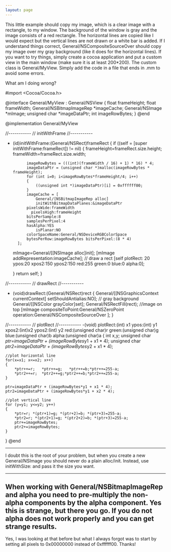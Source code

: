 ```yaml
---
layout: page
---
```


This little example should copy my image, which is a clear image with a rectangle, to my window. The background of the window is gray and the image consists of a red rectangle.
The horizontal lines are copied like I would expect but the vertical lines are not drawn or a white bar is added.
If I understand things correct, General/NSCompositeSourceOver should copy my image over my gray background (like it does for the horizontal lines).
If you want to try things, simply create a cocoa application and put a custom view in the main window (make sure it is at least 200*200). 
The custom class is General/MyView. Simply add the code in a file that ends in .mm to avoid some errors.

What am I doing wrong?

    
#import <Cocoa/Cocoa.h>

@interface General/MyView : General/NSView
{
	float frameHeight;
	float frameWidth;
	General/NSBitmapImageRep *imageCache;
	General/NSImage *mImage;
	unsigned char *imageDataPtr;
	int imageRowBytes;
}
@end

@implementation General/MyView

//-----------
// initWithFrame
//-----------
- (id)initWithFrame:(General/NSRect)frameRect
{
	if ((self = [super initWithFrame:frameRect]) != nil) 
	{
		frameHeight=frameRect.size.height;
		frameWidth=frameRect.size.width;
		
			imageRowBytes = (((int)(frameWidth / 16) + 1) * 16) * 4;
			imageDataPtr = (unsigned char *)malloc(imageRowBytes * frameHeight);
			for (int i=0; i<imageRowBytes*frameHeight/4; i++) 
			{
				((unsigned int *)imageDataPtr)[i] = 0xffffff00;
			}
			imageCache = [
				General/[NSBitmapImageRep alloc] 
	    		initWithBitmapDataPlanes:&imageDataPtr
			pixelsWide:frameWidth
		      pixelsHigh:frameHeight
			bitsPerSample:8 
			samplesPerPixel:4	
			hasAlpha:YES 		
        		isPlanar:NO
			colorSpaceName:General/NSDeviceRGBColorSpace
			bytesPerRow:imageRowBytes bitsPerPixel:(8 * 4)
		];
	mImage=General/[[NSImage alloc]init];
	[mImage addRepresentation:imageCache];
	// draw a rect
	[self plotRect: 20 ypos:20 xpos2:150 ypos2:150 red:255 green:0 blue:0  alpha:0];

	}
	return self;
}

//-----------
// drawRect
//-----------
- (void)drawRect:(General/NSRect)rect
{
	General/[[NSGraphicsContext currentContext] setShouldAntialias:NO];
	// gray background
	General/[[NSColor grayColor]set];
	General/NSRectFill(rect);
	//image on top 
	[mImage compositeToPoint:General/NSZeroPoint operation:General/NSCompositeSourceOver ];
}

//-----------
// plotRect
//-----------
-(void) plotRect:(int) x1 ypos:(int) y1 xpos2:(int)x2 ypos2:(int) y2 red:(unsigned char)r green:(unsigned char)g blue:(unsigned char)b alpha:(unsigned char)a
{
	int x,y;
	unsigned char *ptr=imageDataPtr + (imageRowBytes*y1 + x1 * 4);
	unsigned char *ptr2=imageDataPtr + (imageRowBytes*y2 + x1 * 4);
	
	//plot horizontal line
	for(x=x1; x<=x2; x++)
	{
		*ptr++=r;	*ptr++=g;	*ptr++=b;*ptr++=255-a;
		*ptr2++=r;	*ptr2++=g;*ptr2++=b;*ptr2++=255-a;	
	}
	
	ptr=imageDataPtr + (imageRowBytes*y1 + x1 * 4);
	ptr2=imageDataPtr + (imageRowBytes*y1 + x2 * 4);

	//plot vertical line
	for (y=y1; y<=y2; y++)
	{
		*ptr=r; *(ptr+1)=g; *(ptr+2)=b; *(ptr+3)=255-a; 
		*ptr2=r; *(ptr2+1)=g; *(ptr2+2)=b; *(ptr+3)=255-a;
		ptr+=imageRowBytes; 
		ptr2+=imageRowBytes;
	}
	
}
@end


----
I doubt this is the root of your problem, but when you create a new General/NSImage you should never do a plain alloc/init. Instead, use     initWithSize: and pass it the size you want.

----
When working with General/NSBitmapImageRep and alpha you need to pre-multiply the non-alpha components by the alpha component.  Yes this is strange, but there you go.  If you do not alpha does not work properly and you can get strange results.
----
Yes, I was looking at that before but what I always forgot was to start by setting all pixels to 0x00000000 instead of 0xffffff00.
Thanks!